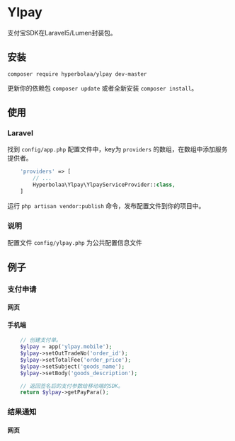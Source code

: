 Ylpay
======

支付宝SDK在Laravel5/Lumen封装包。

## 安装

```
composer require hyperbolaa/ylpay dev-master
```

更新你的依赖包 ```composer update``` 或者全新安装 ```composer install```。


## 使用

### Laravel
找到 `config/app.php` 配置文件中，key为 `providers` 的数组，在数组中添加服务提供者。

```php
    'providers' => [
        // ...
        Hyperbolaa\Ylpay\YlpayServiceProvider::class,
    ]
```

运行 `php artisan vendor:publish` 命令，发布配置文件到你的项目中。


### 说明
配置文件 `config/ylpay.php` 为公共配置信息文件

## 例子

### 支付申请

#### 网页

#### 手机端

```php
	// 创建支付单。
	$ylpay = app('ylpay.mobile');
	$ylpay->setOutTradeNo('order_id');
	$ylpay->setTotalFee('order_price');
	$ylpay->setSubject('goods_name');
	$ylpay->setBody('goods_description');

	// 返回签名后的支付参数给移动端的SDK。
	return $ylpay->getPayPara();
```

### 结果通知

#### 网页



